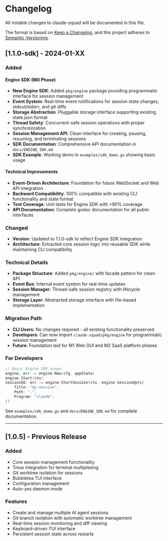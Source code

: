 # Changelog

All notable changes to claude-squad will be documented in this file.

The format is based on [Keep a Changelog](https://keepachangelog.com/en/1.0.0/),
and this project adheres to [Semantic Versioning](https://semver.org/spec/v2.0.0.html).

## [1.1.0-sdk] - 2024-01-XX

### Added

#### Engine SDK (M0 Phase)
- **New Engine SDK**: Added `pkg/engine` package providing programmatic interface for session management
- **Event System**: Real-time event notifications for session state changes, stdout/stderr, and git diffs
- **Storage Abstraction**: Pluggable storage interface supporting existing state.json format
- **Thread Safety**: Concurrent-safe session operations with proper synchronization
- **Session Management API**: Clean interface for creating, pausing, resuming, and terminating sessions
- **SDK Documentation**: Comprehensive API documentation in `docs/ENGINE_SDK.md`
- **SDK Example**: Working demo in `examples/sdk_demo.go` showing basic usage

#### Technical Improvements
- **Event-Driven Architecture**: Foundation for future WebSocket and Web API integration
- **Backward Compatibility**: 100% compatible with existing CLI functionality and state format
- **Test Coverage**: Unit tests for Engine SDK with >90% coverage
- **API Documentation**: Complete godoc documentation for all public interfaces

### Changed
- **Version**: Updated to 1.1.0-sdk to reflect Engine SDK integration
- **Architecture**: Extracted core session logic into reusable SDK while maintaining CLI compatibility

### Technical Details
- **Package Structure**: Added `pkg/engine/` with facade pattern for clean API
- **Event Bus**: Internal event system for real-time updates
- **Session Manager**: Thread-safe session registry with lifecycle management
- **Storage Layer**: Abstracted storage interface with file-based implementation

### Migration Path
- **CLI Users**: No changes required - all existing functionality preserved
- **Developers**: Can now import `claude-squad/pkg/engine` for programmatic session management
- **Future**: Foundation laid for M1 Web GUI and M2 SaaS platform phases

### For Developers
```go
// Basic Engine SDK usage
engine, err := engine.New(cfg, appState)
engine.Start(ctx)
sessionID, err := engine.StartSession(ctx, engine.SessionOpts{
    Title: "my-session",
    Path: ".",
    Program: "claude",
})
```

See `examples/sdk_demo.go` and `docs/ENGINE_SDK.md` for complete documentation.

---

## [1.0.5] - Previous Release

### Added
- Core session management functionality
- Tmux integration for terminal multiplexing
- Git worktree isolation for sessions
- Bubbletea TUI interface
- Configuration management
- Auto-yes daemon mode

### Features
- Create and manage multiple AI agent sessions
- Git branch isolation with automatic worktree management
- Real-time session monitoring and diff viewing
- Keyboard-driven TUI interface
- Persistent session state across restarts